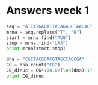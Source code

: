 # Answers week 1

```Python
seq = "ATTATGAGATTACAGAGCTAAGAC"   
mrna = seq.replace("T", "U")
start = mrna.find("AUG")
stop = mrna.find("UAA")
print mrna[start:stop]
```

```Python
dna = "CGCTACGGACGTAGCCAGCGA"
CG = dna.count("CG")
CG_dinuc = CG*100.0/(len(dna)-1)
print CG_dinuc
```
